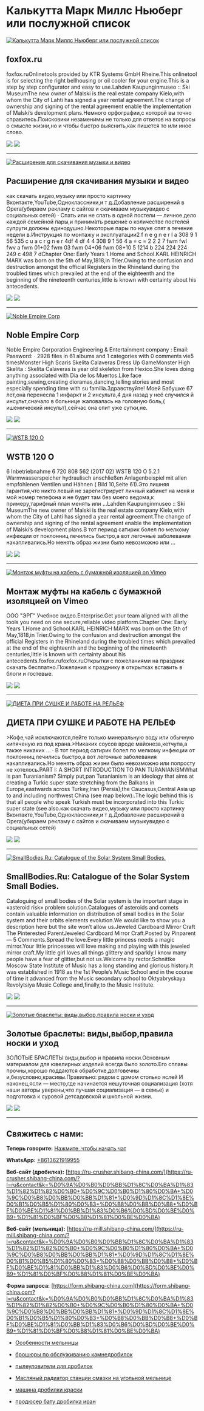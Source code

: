 # Калькутта Марк Миллс Ньюберг или послужной список

<a href="https://swt.shibang-china.com/?l=ru&img&k=%D0%9A%D0%B0%D0%BB%D1%8C%D0%BA%D1%83%D1%82%D1%82%D0%B0+%D0%9C%D0%B0%D1%80%D0%BA+%D0%9C%D0%B8%D0%BB%D0%BB%D1%81+%D0%9D%D1%8C%D1%8E%D0%B1%D0%B5%D1%80%D0%B3+%D0%B8%D0%BB%D0%B8+%D0%BF%D0%BE%D1%81%D0%BB%D1%83%D0%B6%D0%BD%D0%BE%D0%B9+%D1%81%D0%BF%D0%B8%D1%81%D0%BE%D0%BA" target="_blank">![Калькутта Марк Миллс Ньюберг или послужной список](http://static.shibang-china.com/all-800x300/538.jpg)</a>

## foxfox.ru
foxfox.ruOnlinetools provided by KTR Systems GmbH Rheine.This onlinetool is for selecting the right bellhousing or oil cooler for your engine.This is a step by step configurator and easy to use.Lahden Kaupunginmuseo :: Ski MuseumThe new owner of Malski is the real estate company Kielo,with whom the City of Lahti has signed a year rental agreement.The change of ownership and signing of the rental agreement enable the implementation of Malski’s development plans.Немного орфографии,с которой вы точно справитесь.Поисковики незаменимы не только для ответов на вопросы о смысле жизни,но и чтобы быстро выяснить,как пишется то или иное слово.


<a href="https://whatsapp.shibangsoft.com/WhatsApp.php" target="_blank" title="WhatsApp">![](http://static.shibang-china.com/icon/whatsapp.png)</a> <a href="https://swt.shibang-china.com/?l=ru&icon&k=%D0%9A%D0%B0%D0%BB%D1%8C%D0%BA%D1%83%D1%82%D1%82%D0%B0+%D0%9C%D0%B0%D1%80%D0%BA+%D0%9C%D0%B8%D0%BB%D0%BB%D1%81+%D0%9D%D1%8C%D1%8E%D0%B1%D0%B5%D1%80%D0%B3+%D0%B8%D0%BB%D0%B8+%D0%BF%D0%BE%D1%81%D0%BB%D1%83%D0%B6%D0%BD%D0%BE%D0%B9+%D1%81%D0%BF%D0%B8%D1%81%D0%BE%D0%BA" target="_blank">![](http://static.shibang-china.com/icon/chat-ru.png)</a>

---

<a href="https://swt.shibang-china.com/?l=ru&img&k=%D0%9A%D0%B0%D0%BB%D1%8C%D0%BA%D1%83%D1%82%D1%82%D0%B0+%D0%9C%D0%B0%D1%80%D0%BA+%D0%9C%D0%B8%D0%BB%D0%BB%D1%81+%D0%9D%D1%8C%D1%8E%D0%B1%D0%B5%D1%80%D0%B3+%D0%B8%D0%BB%D0%B8+%D0%BF%D0%BE%D1%81%D0%BB%D1%83%D0%B6%D0%BD%D0%BE%D0%B9+%D1%81%D0%BF%D0%B8%D1%81%D0%BE%D0%BA" target="_blank">![Расширение для скачивания музыки и видео](http://static.shibang-china.com/all-800x300/413.jpg)</a>

## Расширение для скачивания музыки и видео
как скачать видео,музыку или просто картинку Вконтакте,YouTube,Одноклассники,и т д.Добавление расширений в Оpera(убираем рекламу с сайтов и скачиваем музыкувидео с социальных сетей)&nbsp;&#0183;&#32;Спать или не спать в одной постели — личное дело каждой семейной пары,и принимать решение о количестве постелей супруги должны единодушно.Некоторые пары по науке спят в течение недели в.Инструкция по монтажу и эксплуатации2 f n e g n e r l a 308 9 1 56 535 c u a c r g n e r 4df 4 df 4 4 308 9 1 56 4 a = c = 2 2 2 7 fwm fwl fwv a fwm 01+02 fwm 03 fwm 04+06 fwm 08+10 5 1214 b 224 224 224 249 c 498 7 dChapter One: Early Years 1.Home and School.KARL HEINRICH MARX was born on the 5th of May,1818,in Trier.Owing to the confusion and destruction amongst the official Registers in the Rhineland during the troubled times which prevailed at the end of the eighteenth and the beginning of the nineteenth centuries,little is known with certainty about his antecedents.


<a href="https://whatsapp.shibangsoft.com/WhatsApp.php" target="_blank" title="WhatsApp">![](http://static.shibang-china.com/icon/whatsapp.png)</a> <a href="https://swt.shibang-china.com/?l=ru&icon&k=%D0%9A%D0%B0%D0%BB%D1%8C%D0%BA%D1%83%D1%82%D1%82%D0%B0+%D0%9C%D0%B0%D1%80%D0%BA+%D0%9C%D0%B8%D0%BB%D0%BB%D1%81+%D0%9D%D1%8C%D1%8E%D0%B1%D0%B5%D1%80%D0%B3+%D0%B8%D0%BB%D0%B8+%D0%BF%D0%BE%D1%81%D0%BB%D1%83%D0%B6%D0%BD%D0%BE%D0%B9+%D1%81%D0%BF%D0%B8%D1%81%D0%BE%D0%BA" target="_blank">![](http://static.shibang-china.com/icon/chat-ru.png)</a>

---

<a href="https://swt.shibang-china.com/?l=ru&img&k=%D0%9A%D0%B0%D0%BB%D1%8C%D0%BA%D1%83%D1%82%D1%82%D0%B0+%D0%9C%D0%B0%D1%80%D0%BA+%D0%9C%D0%B8%D0%BB%D0%BB%D1%81+%D0%9D%D1%8C%D1%8E%D0%B1%D0%B5%D1%80%D0%B3+%D0%B8%D0%BB%D0%B8+%D0%BF%D0%BE%D1%81%D0%BB%D1%83%D0%B6%D0%BD%D0%BE%D0%B9+%D1%81%D0%BF%D0%B8%D1%81%D0%BE%D0%BA" target="_blank">![Noble Empire Corp](http://static.shibang-china.com/all-800x300/903.jpg)</a>

## Noble Empire Corp
Noble Empire Corporation Engineering &amp; Entertainment company : Email: Password:&nbsp;&#0183;&#32;2928 files in 61 albums and 1 categories with 0 comments vie5 timesMonster High Scaris Skelita Calaveras Dress Up GameMonster High Skelita : Skelita Calaveras is year old skeleton from Hexico.She loves doing anything associated with Dia de los Muertos.Like face painting,sewing,creating dioramas,dancing,telling stories and most especially spending time with su familia.Здравствуйте! Моей Бабушке 67 лет,она перенесла 1 инфаркт и 2 инсульта,4 дня назад у неё случился й инсульт,сначало в больнице жаловалась на головную боль,( ишемический инсульт),сейчас она спит уже сутки,не.


<a href="https://whatsapp.shibangsoft.com/WhatsApp.php" target="_blank" title="WhatsApp">![](http://static.shibang-china.com/icon/whatsapp.png)</a> <a href="https://swt.shibang-china.com/?l=ru&icon&k=%D0%9A%D0%B0%D0%BB%D1%8C%D0%BA%D1%83%D1%82%D1%82%D0%B0+%D0%9C%D0%B0%D1%80%D0%BA+%D0%9C%D0%B8%D0%BB%D0%BB%D1%81+%D0%9D%D1%8C%D1%8E%D0%B1%D0%B5%D1%80%D0%B3+%D0%B8%D0%BB%D0%B8+%D0%BF%D0%BE%D1%81%D0%BB%D1%83%D0%B6%D0%BD%D0%BE%D0%B9+%D1%81%D0%BF%D0%B8%D1%81%D0%BE%D0%BA" target="_blank">![](http://static.shibang-china.com/icon/chat-ru.png)</a>

---

<a href="https://swt.shibang-china.com/?l=ru&img&k=%D0%9A%D0%B0%D0%BB%D1%8C%D0%BA%D1%83%D1%82%D1%82%D0%B0+%D0%9C%D0%B0%D1%80%D0%BA+%D0%9C%D0%B8%D0%BB%D0%BB%D1%81+%D0%9D%D1%8C%D1%8E%D0%B1%D0%B5%D1%80%D0%B3+%D0%B8%D0%BB%D0%B8+%D0%BF%D0%BE%D1%81%D0%BB%D1%83%D0%B6%D0%BD%D0%BE%D0%B9+%D1%81%D0%BF%D0%B8%D1%81%D0%BE%D0%BA" target="_blank">![WSTB 120 O](http://static.shibang-china.com/all-800x300/817.jpg)</a>

## WSTB 120 O
6 Inbetriebnahme 6 720 808 562 (2017 02) WSTB 120 O 5.2.1 Warmwasserspeicher hydraulisch anschlie&#223;en Anlagenbeispiel mit allen empfohlenen Ventilen und H&#228;hnen ( Bild 10,Seite 61).Это лишняя гарантия,что никто левый не зарегистрирует личный кабинет на меня и мой номер телефона и не будет там без моего ведома,к примеру,тарифный план менять или …Lahden Kaupunginmuseo :: Ski MuseumThe new owner of Malski is the real estate company Kielo,with whom the City of Lahti has signed a year rental agreement.The change of ownership and signing of the rental agreement enable the implementation of Malski’s development plans.В тот период сатирик болел по мелкому инфекции от поклонниц лечились быстро,а вот легочные заболевания накапливались.Но менять образ жизни было невозможно или …


<a href="https://whatsapp.shibangsoft.com/WhatsApp.php" target="_blank" title="WhatsApp">![](http://static.shibang-china.com/icon/whatsapp.png)</a> <a href="https://swt.shibang-china.com/?l=ru&icon&k=%D0%9A%D0%B0%D0%BB%D1%8C%D0%BA%D1%83%D1%82%D1%82%D0%B0+%D0%9C%D0%B0%D1%80%D0%BA+%D0%9C%D0%B8%D0%BB%D0%BB%D1%81+%D0%9D%D1%8C%D1%8E%D0%B1%D0%B5%D1%80%D0%B3+%D0%B8%D0%BB%D0%B8+%D0%BF%D0%BE%D1%81%D0%BB%D1%83%D0%B6%D0%BD%D0%BE%D0%B9+%D1%81%D0%BF%D0%B8%D1%81%D0%BE%D0%BA" target="_blank">![](http://static.shibang-china.com/icon/chat-ru.png)</a>

---

<a href="https://swt.shibang-china.com/?l=ru&img&k=%D0%9A%D0%B0%D0%BB%D1%8C%D0%BA%D1%83%D1%82%D1%82%D0%B0+%D0%9C%D0%B0%D1%80%D0%BA+%D0%9C%D0%B8%D0%BB%D0%BB%D1%81+%D0%9D%D1%8C%D1%8E%D0%B1%D0%B5%D1%80%D0%B3+%D0%B8%D0%BB%D0%B8+%D0%BF%D0%BE%D1%81%D0%BB%D1%83%D0%B6%D0%BD%D0%BE%D0%B9+%D1%81%D0%BF%D0%B8%D1%81%D0%BE%D0%BA" target="_blank">![Монтаж муфты на кабель с бумажной изоляцией on Vimeo](http://static.shibang-china.com/all-800x300/754.jpg)</a>

## Монтаж муфты на кабель с бумажной изоляцией on Vimeo
ООО &quot;ЭРГ&quot; Учебное видео.Enterprise.Get your team aligned with all the tools you need on one secure,reliable video platform.Chapter One: Early Years 1.Home and School.KARL HEINRICH MARX was born on the 5th of May,1818,in Trier.Owing to the confusion and destruction amongst the official Registers in the Rhineland during the troubled times which prevailed at the end of the eighteenth and the beginning of the nineteenth centuries,little is known with certainty about his antecedents.foxfox.rufoxfox.ruОткрытки с пожеланиями на праздник скачать бесплатно.Пожелания к празднику в открытках вставить в блоги и гостевые.


<a href="https://whatsapp.shibangsoft.com/WhatsApp.php" target="_blank" title="WhatsApp">![](http://static.shibang-china.com/icon/whatsapp.png)</a> <a href="https://swt.shibang-china.com/?l=ru&icon&k=%D0%9A%D0%B0%D0%BB%D1%8C%D0%BA%D1%83%D1%82%D1%82%D0%B0+%D0%9C%D0%B0%D1%80%D0%BA+%D0%9C%D0%B8%D0%BB%D0%BB%D1%81+%D0%9D%D1%8C%D1%8E%D0%B1%D0%B5%D1%80%D0%B3+%D0%B8%D0%BB%D0%B8+%D0%BF%D0%BE%D1%81%D0%BB%D1%83%D0%B6%D0%BD%D0%BE%D0%B9+%D1%81%D0%BF%D0%B8%D1%81%D0%BE%D0%BA" target="_blank">![](http://static.shibang-china.com/icon/chat-ru.png)</a>

---

<a href="https://swt.shibang-china.com/?l=ru&img&k=%D0%9A%D0%B0%D0%BB%D1%8C%D0%BA%D1%83%D1%82%D1%82%D0%B0+%D0%9C%D0%B0%D1%80%D0%BA+%D0%9C%D0%B8%D0%BB%D0%BB%D1%81+%D0%9D%D1%8C%D1%8E%D0%B1%D0%B5%D1%80%D0%B3+%D0%B8%D0%BB%D0%B8+%D0%BF%D0%BE%D1%81%D0%BB%D1%83%D0%B6%D0%BD%D0%BE%D0%B9+%D1%81%D0%BF%D0%B8%D1%81%D0%BE%D0%BA" target="_blank">![ДИЕТА ПРИ СУШКЕ И РАБОТЕ НА РЕЛЬЕФ](http://static.shibang-china.com/all-800x300/242.jpg)</a>

## ДИЕТА ПРИ СУШКЕ И РАБОТЕ НА РЕЛЬЕФ
&gt;Кофе,чай исключаются,пейте только минеральную воду или обычную кипяченую из под крана.&gt;Никаких соусов вроде майонеза,кетчупа,а также никаких …&nbsp;&#0183;&#32;В тот период сатирик болел по мелкому инфекции от поклонниц лечились быстро,а вот легочные заболевания накапливались.Но менять образ жизни было невозможно или попросту не хотелось.PART I: A SHORT INTRODUCTION TO PAN TURANIANISMWhat is pan Turanianism? Simply put,pan Turanianism is an ideology that aims at creating a Turkic super state stretching from the Balkans in Europe,eastwards across Turkey,Iran (Persia),the Caucasus,Central Asia up to and including northwest China (see map below):.The logic behind this is that all people who speak Turkish must be incorporated into this Turkic super state (see also.как скачать видео,музыку или просто картинку Вконтакте,YouTube,Одноклассники,и т д.Добавление расширений в Оpera(убираем рекламу с сайтов и скачиваем музыкувидео с социальных сетей)


<a href="https://whatsapp.shibangsoft.com/WhatsApp.php" target="_blank" title="WhatsApp">![](http://static.shibang-china.com/icon/whatsapp.png)</a> <a href="https://swt.shibang-china.com/?l=ru&icon&k=%D0%9A%D0%B0%D0%BB%D1%8C%D0%BA%D1%83%D1%82%D1%82%D0%B0+%D0%9C%D0%B0%D1%80%D0%BA+%D0%9C%D0%B8%D0%BB%D0%BB%D1%81+%D0%9D%D1%8C%D1%8E%D0%B1%D0%B5%D1%80%D0%B3+%D0%B8%D0%BB%D0%B8+%D0%BF%D0%BE%D1%81%D0%BB%D1%83%D0%B6%D0%BD%D0%BE%D0%B9+%D1%81%D0%BF%D0%B8%D1%81%D0%BE%D0%BA" target="_blank">![](http://static.shibang-china.com/icon/chat-ru.png)</a>

---

<a href="https://swt.shibang-china.com/?l=ru&img&k=%D0%9A%D0%B0%D0%BB%D1%8C%D0%BA%D1%83%D1%82%D1%82%D0%B0+%D0%9C%D0%B0%D1%80%D0%BA+%D0%9C%D0%B8%D0%BB%D0%BB%D1%81+%D0%9D%D1%8C%D1%8E%D0%B1%D0%B5%D1%80%D0%B3+%D0%B8%D0%BB%D0%B8+%D0%BF%D0%BE%D1%81%D0%BB%D1%83%D0%B6%D0%BD%D0%BE%D0%B9+%D1%81%D0%BF%D0%B8%D1%81%D0%BE%D0%BA" target="_blank">![SmallBodies.Ru: Catalogue of the Solar System Small Bodies.](http://static.shibang-china.com/all-800x300/1261.jpg)</a>

## SmallBodies.Ru: Catalogue of the Solar System Small Bodies.
Cataloguing of small bodies of the Solar system is the important stage in &#171;asteroid risk&#187; problem solution.Catalogues of asteroids and comets contain valuable information on distribution of small bodies in the Solar system and their orbits elements evolution.We would like to show you a description here but the site won’t allow us.Jeweled Cardboard Mirror Craft The Pinterested ParentJeweled Cardboard Mirror Craft.Posted by Pinparent — 5 Comments.Spread the love.Every little princess needs a magic mirror.Your little princesses will love making and playing with this jeweled mirror craft.My little girl loves all things glittery and sparkly.I know many people have a fear of glitter,but not us.Welcome by rector.Schnittke Moscow State Institute of Music has a long standing and glorious history.It was established in 1918 as the 1st People’s Music School and in the course of time it advanced from the Music secondary school to Oktyabryskaya Revolytsiya Music College and,finally,to the Music Institute.


<a href="https://whatsapp.shibangsoft.com/WhatsApp.php" target="_blank" title="WhatsApp">![](http://static.shibang-china.com/icon/whatsapp.png)</a> <a href="https://swt.shibang-china.com/?l=ru&icon&k=%D0%9A%D0%B0%D0%BB%D1%8C%D0%BA%D1%83%D1%82%D1%82%D0%B0+%D0%9C%D0%B0%D1%80%D0%BA+%D0%9C%D0%B8%D0%BB%D0%BB%D1%81+%D0%9D%D1%8C%D1%8E%D0%B1%D0%B5%D1%80%D0%B3+%D0%B8%D0%BB%D0%B8+%D0%BF%D0%BE%D1%81%D0%BB%D1%83%D0%B6%D0%BD%D0%BE%D0%B9+%D1%81%D0%BF%D0%B8%D1%81%D0%BE%D0%BA" target="_blank">![](http://static.shibang-china.com/icon/chat-ru.png)</a>

---

<a href="https://swt.shibang-china.com/?l=ru&img&k=%D0%9A%D0%B0%D0%BB%D1%8C%D0%BA%D1%83%D1%82%D1%82%D0%B0+%D0%9C%D0%B0%D1%80%D0%BA+%D0%9C%D0%B8%D0%BB%D0%BB%D1%81+%D0%9D%D1%8C%D1%8E%D0%B1%D0%B5%D1%80%D0%B3+%D0%B8%D0%BB%D0%B8+%D0%BF%D0%BE%D1%81%D0%BB%D1%83%D0%B6%D0%BD%D0%BE%D0%B9+%D1%81%D0%BF%D0%B8%D1%81%D0%BE%D0%BA" target="_blank">![Золотые браслеты: виды,выбор,правила носки и уход](http://static.shibang-china.com/all-800x300/432.jpg)</a>

## Золотые браслеты: виды,выбор,правила носки и уход
ЗОЛОТЫЕ БРАСЛЕТЫ виды,выбор и правила носки.Основным материалом для ювелирных изделий всегда было золото.Его сплавы прочны,хорошо поддаются обработке,долговечны и,безусловно,красивы.Правильно: рядом с домом столько яслей И наконец,ясли — место,где начинается нешуточная социализация (хотя наши авторы уверены,что лучшая социализация — в семье) и подготовка к суровой детсадовской и школьной жизни.

<a href="https://whatsapp.shibangsoft.com/WhatsApp.php" target="_blank" title="WhatsApp">![](http://static.shibang-china.com/icon/whatsapp.png)</a> <a href="https://swt.shibang-china.com/?l=ru&icon&k=%D0%9A%D0%B0%D0%BB%D1%8C%D0%BA%D1%83%D1%82%D1%82%D0%B0+%D0%9C%D0%B0%D1%80%D0%BA+%D0%9C%D0%B8%D0%BB%D0%BB%D1%81+%D0%9D%D1%8C%D1%8E%D0%B1%D0%B5%D1%80%D0%B3+%D0%B8%D0%BB%D0%B8+%D0%BF%D0%BE%D1%81%D0%BB%D1%83%D0%B6%D0%BD%D0%BE%D0%B9+%D1%81%D0%BF%D0%B8%D1%81%D0%BE%D0%BA" target="_blank">![](http://static.shibang-china.com/icon/chat-ru.png)</a>

---
## Свяжитесь с нами:

**Теперь говорите:** [Нажмите, чтобы начать чат](https://swt.shibang-china.com?l=ru&contact&k=%D0%9A%D0%B0%D0%BB%D1%8C%D0%BA%D1%83%D1%82%D1%82%D0%B0+%D0%9C%D0%B0%D1%80%D0%BA+%D0%9C%D0%B8%D0%BB%D0%BB%D1%81+%D0%9D%D1%8C%D1%8E%D0%B1%D0%B5%D1%80%D0%B3+%D0%B8%D0%BB%D0%B8+%D0%BF%D0%BE%D1%81%D0%BB%D1%83%D0%B6%D0%BD%D0%BE%D0%B9+%D1%81%D0%BF%D0%B8%D1%81%D0%BE%D0%BA)

**WhatsApp:**  [+8613621919955](https://whatsapp.shibangsoft.com/WhatsApp.php)

**Веб-сайт (дробилка):** [https://ru-crusher.shibang-china.com/](https://ru-crusher.shibang-china.com/?l=ru&contact&k=%D0%9A%D0%B0%D0%BB%D1%8C%D0%BA%D1%83%D1%82%D1%82%D0%B0+%D0%9C%D0%B0%D1%80%D0%BA+%D0%9C%D0%B8%D0%BB%D0%BB%D1%81+%D0%9D%D1%8C%D1%8E%D0%B1%D0%B5%D1%80%D0%B3+%D0%B8%D0%BB%D0%B8+%D0%BF%D0%BE%D1%81%D0%BB%D1%83%D0%B6%D0%BD%D0%BE%D0%B9+%D1%81%D0%BF%D0%B8%D1%81%D0%BE%D0%BA)

**Веб-сайт (мельница):** [https://ru-mill.shibang-china.com/](https://ru-mill.shibang-china.com/?l=ru&contact&k=%D0%9A%D0%B0%D0%BB%D1%8C%D0%BA%D1%83%D1%82%D1%82%D0%B0+%D0%9C%D0%B0%D1%80%D0%BA+%D0%9C%D0%B8%D0%BB%D0%BB%D1%81+%D0%9D%D1%8C%D1%8E%D0%B1%D0%B5%D1%80%D0%B3+%D0%B8%D0%BB%D0%B8+%D0%BF%D0%BE%D1%81%D0%BB%D1%83%D0%B6%D0%BD%D0%BE%D0%B9+%D1%81%D0%BF%D0%B8%D1%81%D0%BE%D0%BA)

**Форма запроса:** [https://form.shibang-china.com](https://form.shibang-china.com?l=ru&contact&k=%D0%9A%D0%B0%D0%BB%D1%8C%D0%BA%D1%83%D1%82%D1%82%D0%B0+%D0%9C%D0%B0%D1%80%D0%BA+%D0%9C%D0%B8%D0%BB%D0%BB%D1%81+%D0%9D%D1%8C%D1%8E%D0%B1%D0%B5%D1%80%D0%B3+%D0%B8%D0%BB%D0%B8+%D0%BF%D0%BE%D1%81%D0%BB%D1%83%D0%B6%D0%BD%D0%BE%D0%B9+%D1%81%D0%BF%D0%B8%D1%81%D0%BE%D0%BA)

* [Особенности мельницы](../123/%D0%9E%D1%81%D0%BE%D0%B1%D0%B5%D0%BD%D0%BD%D0%BE%D1%81%D1%82%D0%B8%20%D0%BC%D0%B5%D0%BB%D1%8C%D0%BD%D0%B8%D1%86%D1%8B.md)

* [брошюры по обслуживанию камнедробилок](../125/%D0%B1%D1%80%D0%BE%D1%88%D1%8E%D1%80%D1%8B%20%D0%BF%D0%BE%20%D0%BE%D0%B1%D1%81%D0%BB%D1%83%D0%B6%D0%B8%D0%B2%D0%B0%D0%BD%D0%B8%D1%8E%20%D0%BA%D0%B0%D0%BC%D0%BD%D0%B5%D0%B4%D1%80%D0%BE%D0%B1%D0%B8%D0%BB%D0%BE%D0%BA.md)

* [пылеуловители для дробилок](../125/%D0%BF%D1%8B%D0%BB%D0%B5%D1%83%D0%BB%D0%BE%D0%B2%D0%B8%D1%82%D0%B5%D0%BB%D0%B8%20%D0%B4%D0%BB%D1%8F%20%D0%B4%D1%80%D0%BE%D0%B1%D0%B8%D0%BB%D0%BE%D0%BA.md)

* [Масляный радиатор станции смазки на угольной мельнице](../125/%D0%9C%D0%B0%D1%81%D0%BB%D1%8F%D0%BD%D1%8B%D0%B9%20%D1%80%D0%B0%D0%B4%D0%B8%D0%B0%D1%82%D0%BE%D1%80%20%D1%81%D1%82%D0%B0%D0%BD%D1%86%D0%B8%D0%B8%20%D1%81%D0%BC%D0%B0%D0%B7%D0%BA%D0%B8%20%D0%BD%D0%B0%20%D1%83%D0%B3%D0%BE%D0%BB%D1%8C%D0%BD%D0%BE%D0%B9%20%D0%BC%D0%B5%D0%BB%D1%8C%D0%BD%D0%B8%D1%86%D0%B5.md)

* [машина дробилки краски](../124/%D0%BC%D0%B0%D1%88%D0%B8%D0%BD%D0%B0%20%D0%B4%D1%80%D0%BE%D0%B1%D0%B8%D0%BB%D0%BA%D0%B8%20%D0%BA%D1%80%D0%B0%D1%81%D0%BA%D0%B8.md)

* [продюсер бату дробилка иран](../125/%D0%BF%D1%80%D0%BE%D0%B4%D1%8E%D1%81%D0%B5%D1%80%20%D0%B1%D0%B0%D1%82%D1%83%20%D0%B4%D1%80%D0%BE%D0%B1%D0%B8%D0%BB%D0%BA%D0%B0%20%D0%B8%D1%80%D0%B0%D0%BD.md)